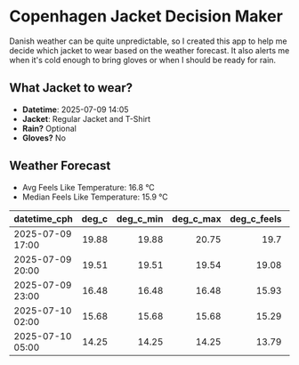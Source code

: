 
# Copenhagen Jacket Decision Maker

Danish weather can be quite unpredictable, so I created this app to help me decide which jacket to wear based on the weather forecast. 
It also alerts me when it's cold enough to bring gloves or when I should be ready for rain.

## What Jacket to wear?

- **Datetime**: 2025-07-09 14:05
- **Jacket**: Regular Jacket and T-Shirt
- **Rain?** Optional
- **Gloves?** No

## Weather Forecast
- Avg Feels Like Temperature: 16.8 °C
- Median Feels Like Temperature: 15.9 °C

| datetime_cph     |   deg_c |   deg_c_min |   deg_c_max |   deg_c_feels | weather   | wind   | rain   |
|:-----------------|--------:|------------:|------------:|--------------:|:----------|:-------|:-------|
| 2025-07-09 17:00 |   19.88 |       19.88 |       20.75 |         19.7  | Rain      | Low    | Low    |
| 2025-07-09 20:00 |   19.51 |       19.51 |       19.54 |         19.08 | Clouds    | Low    | None   |
| 2025-07-09 23:00 |   16.48 |       16.48 |       16.48 |         15.93 | Clouds    | Low    | None   |
| 2025-07-10 02:00 |   15.68 |       15.68 |       15.68 |         15.29 | Clouds    | Low    | None   |
| 2025-07-10 05:00 |   14.25 |       14.25 |       14.25 |         13.79 | Clouds    | Low    | None   |
        